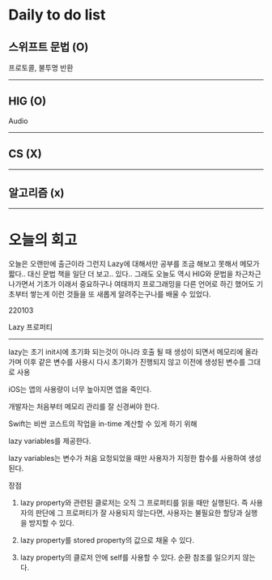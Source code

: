 # Daily to do list
## 스위프트 문법 (O)   
프로토콜, 불투명 반환
- - -
## HIG (O)   
Audio
-- - -
## CS (X)   

- - -
## 알고리즘 (x)   

---------
# 오늘의 회고
오늘은 오랜만에 출근이라 그런지 Lazy에 대해서만 공부를 조금 해보고 못해서 메모가 짧다.. 대신 문법 책을 일단 더 보고.. 있다..
그래도 오늘도 역시 HIG와 문법을 차근차근 나가면서 기초가 이래서 중요하구나 여태까지 프로그래밍을 다른 언어로 하긴 했어도 기초부터 쌓는게 이런 것들을 또 새롭게 알려주는구나를 배울 수 있었다.

220103

Lazy 프로퍼티

------

lazy는 초기 init시에 초기화 되는것이 아니라 호출 될 때 생성이 되면서 메모리에 올라가며 이후 같은 변수를 사용시 다시 초기화가 진행되지 않고 이전에 생성된 변수를 그대로 사용

iOS는 앱의 사용량이 너무 높아지면 앱을 죽인다.

개발자는 처음부터 메모리 관리를 잘 신경써야 한다.

Swift는 비싼 코스트의 작업을 in-time 계산할 수 있게 하기 위해

lazy variables를 제공한다.

lazy variables는 변수가 처음 요청되었을 때만 사용자가 지정한 함수를 사용하여 생성된다.

장점

1. lazy property와 관련된 클로저는 오직 그 프로퍼티를 읽을 때만 실행된다. 즉 사용자의 판단에 그 프로퍼티가 잘 사용되지 않는다면, 사용자는 불필요한 할당과 실행을 방지할 수 있다.

2. lazy property를 stored property의 값으로 채울 수 있다.

3. lazy property의 클로저 안에 self를 사용할 수 있다. 순환 참조를 일으키지 않는다.
